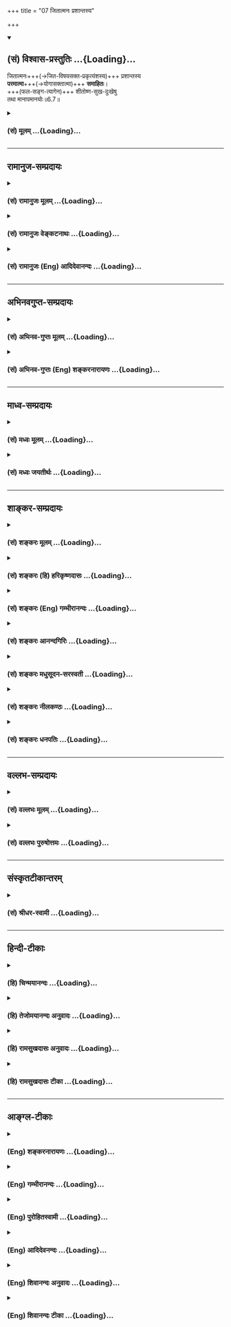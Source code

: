 +++
title = "07 जितात्मनः प्रशान्तस्य"

+++
<div class="js_include" newlevelforh1="2" title="(सं) विश्वास-प्रस्तुतिः" unfilled url="/mahAbhAratam/vyAsaH/shlokashaH/06-bhIShma-parva/03-bhagavad-gItA-parva/saMskRtam/vishvAsa-prastutiH/06_Atma-saMyama-yogaH_a/07_jitAtmanaH_prashA.md">
<details open><summary><h2>(सं) विश्वास-प्रस्तुतिः ...{Loading}...</h2></summary>

जितात्मनः+++(→जित-विषयसक्त-प्रकृत्यंशस्य)+++ प्रशान्तस्य  
**परमात्मा**+++(→योगासक्तात्मा)+++ **समाहितः**।  
+++(फल-सङ्ग-त्यागेन)+++ शीतोष्ण-सुख-दुःखेषु  
तथा मानापमानयोः॥6.7॥
</details>
</div>
<div class="js_include collapsed" newlevelforh1="3" title="(सं) मूलम्" unfilled url="/mahAbhAratam/vyAsaH/shlokashaH/06-bhIShma-parva/03-bhagavad-gItA-parva/saMskRtam/mUlam/06_Atma-saMyama-yogaH_a/07_jitAtmanaH_prashA.md">
<details><summary><h3>(सं) मूलम् ...{Loading}...</h3></summary>

जितात्मनः प्रशान्तस्य परमात्मा समाहितः।  
शीतोष्णसुखदुःखेषु तथा मानापमानयोः।।6.7।।
</details>
</div>


_________________
## रामानुज-सम्प्रदायः
<div class="js_include collapsed" newlevelforh1="3" title="(सं) रामानुजः मूलम्" unfilled url="/mahAbhAratam/vyAsaH/shlokashaH/06-bhIShma-parva/03-bhagavad-gItA-parva/saMskRtam/rAmAnujaH/mUlam/06_Atma-saMyama-yogaH_a/07_jitAtmanaH_prashA.md">
<details><summary><h3>(सं) रामानुजः मूलम् ...{Loading}...</h3></summary>

।।6.7।।**शीतोष्णसुखदुःखेषु मानापमानयोः** च **जितात्मनः** जितमनसः
विकाररहितमनसः **प्रशान्तस्य** मनसि **परमात्मा समाहितः** सम्यगाहितः।
स्वरूपेण अवस्थितः प्रत्यगात्मा अत्र परमात्मा इत्युच्यते तस्य एव
प्रकृतत्वात् तस्य अपि पूर्वपूर्वास्थापेक्षया परमात्मत्वात्। आत्मा परं
समाहित इति वा सम्बन्धः।

</details>
</div>
<div class="js_include collapsed" newlevelforh1="3" title="(सं) रामानुजः वेङ्कटनाथः" unfilled url="/mahAbhAratam/vyAsaH/shlokashaH/06-bhIShma-parva/03-bhagavad-gItA-parva/saMskRtam/rAmAnujaH/venkaTanAthaH/06_Atma-saMyama-yogaH_a/07_jitAtmanaH_prashA.md">
<details><summary><h3>(सं) रामानुजः वेङ्कटनाथः ...{Loading}...</h3></summary>

  
  
।।6.7।। प्रतिष्ठितयोगत्वावस्था तदारोहणोपायश्चोक्तौ अथ योगप्रक्रियां
वक्तुं तदारम्भदशा ज्ञाप्यत इत्याह योगारम्भेति। सप्तम्याःसमाहितः इत्यनेन
अन्वयभ्रमव्युदासायान्वयं पदार्थांश्च व्यञ्जयति शीतोष्णेति।
एतेनमानावमानयोः समस्य इति परोक्ताध्याहारोऽनपेक्षित इति दर्शितम्।
शीतोष्णादिषु द्वन्द्वेष्वनुभूयमानेषु कथं मनसो विजयः इत्यत्राह
विकाररहितमनस इति। विकारश्च हर्षोद्रेकादिरूपः प्रागुक्तः। प्रशान्तस्य
इत्येतद्बाह्येन्द्रियव्यापारनिवृत्तिपरम् मनोविकारनिवृत्तेरुक्तत्वात्
असन्निहितफलाभिसन्ध्यादिराहित्यपरं वा। समाहितः इत्यस्याकाङ्क्षितं
प्रकृतमुचितं चाधिकरणमाह मनसीति। सम्यगाहित इति विशदानुसन्धानयोग्यो जात
इत्यर्थः। जीवात्मप्रकरणे परमात्माकथमुच्यते इत्यत्राहस्वरूपेणेति। अत्रेति
प्रकरणौचित्यसूचनम्। तदेव दर्शयति तस्यैवेति। एवकारेण प्रासङ्गिको हि
पूर्वं परमात्मप्रसङ्ग इतिज्ञापितम्। अपरस्य जीवस्य परमात्मशब्दविषयत्वं
कथं इत्यत्राह तस्यापीति। तथापि परमात्मशब्दस्य प्रसिद्धार्थः परित्यक्तः
स्यात् परत्वं च सङ्कुचितम् परमशब्दनिर्वचनं च न घटते परो मा अस्मादिति हि
तत्। नच पूर्वपूर्वावस्थापेक्षया परो मा अस्मादित्यन्वयः
सिध्यतीत्यरुचेरन्वयान्तरमाह आत्मा परमिति। अत्र चाधिकं केवलमिति वा
परशब्दार्थः।  
  

</details>
</div>
<div class="js_include collapsed" newlevelforh1="3" title="(सं) रामानुजः (Eng) आदिदेवानन्दः" unfilled url="/mahAbhAratam/vyAsaH/shlokashaH/06-bhIShma-parva/03-bhagavad-gItA-parva/saMskRtam/rAmAnujaH/english/AdidevAnandaH/06_Atma-saMyama-yogaH_a/07_jitAtmanaH_prashA.md">
<details><summary><h3>(सं) रामानुजः (Eng) आदिदेवानन्दः ...{Loading}...</h3></summary>

6.7 Of him whose self is conered, i.e., whose mind is conered, whose mind is free from fluctuations and who is very calm, 'the great self'
becomes well secured, i.e., exceedingly well secured in connection with heat and cold, pleasure and pain, and honour and dishonour. Here the individual self (Pratyagatman) is called 'the great self' (Paramatman),
as the context justifies this only. It can also be called 'great',
because it is at a higher stage relatively to previous successive stages. Or the word may be construed as follows: The self is secured greatly - Atma parma samahitah. \[In any case it should not be taken as the Supreme Being\].

</details>
</div>


_________________
## अभिनवगुप्त-सम्प्रदायः
<div class="js_include collapsed" newlevelforh1="3" title="(सं) अभिनव-गुप्तः मूलम्" unfilled url="/mahAbhAratam/vyAsaH/shlokashaH/06-bhIShma-parva/03-bhagavad-gItA-parva/saMskRtam/abhinava-guptaH/mUlam/06_Atma-saMyama-yogaH_a/07_jitAtmanaH_prashA.md">
<details><summary><h3>(सं) अभिनव-गुप्तः मूलम् ...{Loading}...</h3></summary>

।।6.7।। तत्र जितमनस इदं रूपम् जितेति। प्रशान्तो निरहंकारः। परेषु आत्मनि च
शीतोष्णादिषु च अभेदधीः न रागद्वेषौ।

</details>
</div>
<div class="js_include collapsed" newlevelforh1="3" title="(सं) अभिनव-गुप्तः (Eng) शङ्करनारायणः" unfilled url="/mahAbhAratam/vyAsaH/shlokashaH/06-bhIShma-parva/03-bhagavad-gItA-parva/saMskRtam/abhinava-guptaH/english/shankaranArAyaNaH/06_Atma-saMyama-yogaH_a/07_jitAtmanaH_prashA.md">
<details><summary><h3>(सं) अभिनव-गुप्तः (Eng) शङ्करनारायणः ...{Loading}...</h3></summary>

6.7 Jita-etc. A person with complete calmness : a person without ego.
\[The thinking etc.\] ; A thinking that entertains no difference in the
case of others and of himself, and of cold and heat etc., i.e.,
\[entertains\] no like and dislike \[for them\].

</details>
</div>


_________________
## माध्व-सम्प्रदायः
<div class="js_include collapsed" newlevelforh1="3" title="(सं) मध्वः मूलम्" unfilled url="/mahAbhAratam/vyAsaH/shlokashaH/06-bhIShma-parva/03-bhagavad-gItA-parva/saMskRtam/madhvaH/mUlam/06_Atma-saMyama-yogaH_a/07_jitAtmanaH_prashA.md">
<details><summary><h3>(सं) मध्वः मूलम् ...{Loading}...</h3></summary>

।।6.7 6.8।। जितात्मनः फलमाह जितात्मन इति। जितात्मा हि प्रशान्तो भवति। न
तस्य मनः प्रायो विषयेषु गच्छति। तदा च परमात्मा सम्यगाहितः हृदि सन्निहितो
भवति अपरोक्षज्ञानी भवतीत्यर्थः। अपरोक्षज्ञानिनो लक्षणं स्पष्टयति
शीतोष्णेत्यादिना। शीतोष्णादिषु कूटस्थः ज्ञानविज्ञानतृप्तात्मा
विजितेन्द्रिय इति कूटस्थत्वे हेतुः। विज्ञानं विशेषज्ञानं अपरोक्षज्ञानं
वा। तच्चोक्तं सामान्यैर्ये त्वविज्ञेया विशेषा मम गोचराः। देवादीनां तु
तज्ज्ञानं विज्ञानमिति कीर्तितम्। इति। श्रवणान्मननाच्चैव यज्ज्ञानमुपजायते।
तज्ज्ञानं दर्शनं विष्णोर्विज्ञानं शम्भुरब्रवीत्। विज्ञानं
ज्ञानमङ्गादेर्विशिष्टं दर्शनं तथा इत्यादि। कूटस्थो निर्विकारः
कूटवत्स्थित इति व्युत्पत्तेः। कूटमाकाशःकूटं खं विदलं व्योम सन्धिराकाश
उच्यते। इत्यभिधानात्। योगी योगं कुर्वन्। युक्तो योगसम्पूर्णः। एवम्भूतो
योगानुष्ठाता योगसम्पूर्ण उच्यत इत्यर्थः।

</details>
</div>
<div class="js_include collapsed" newlevelforh1="3" title="(सं) मध्वः जयतीर्थः" unfilled url="/mahAbhAratam/vyAsaH/shlokashaH/06-bhIShma-parva/03-bhagavad-gItA-parva/saMskRtam/madhvaH/jayatIrthaH/06_Atma-saMyama-yogaH_a/07_jitAtmanaH_prashA.md">
<details><summary><h3>(सं) मध्वः जयतीर्थः ...{Loading}...</h3></summary>

।।6.7 6.8।। योगो विहितः तत्किं जितात्मन इत्यनेन इत्यत आह **जितात्मन**
इति। उपकारी हि बन्धुरुच्यते। तत्र जितं मनः कमुपकारं करोति येन बन्धुः
स्यात् आत्मोद्धारं करोतीति चेत् स एव च कः इत्याशङ्क्येति शेषः। जितात्मनः
फले वक्तव्ये प्रशान्तस्येत्यनुवादः किमर्थः इत्यत आह **जितात्मा ही**ति।
वाक्यभेदेनेदमेव फलकथनमिति भावः। ननु जितात्मत्वमेव प्रशान्तत्वं तत्कथं
तत्फलं स्यात् इत्यत आह **ने**ति। तस्य जितात्मनः स्वत एवेति शेषः। तर्हि
निराकाङ्क्षत्वादुत्तरं वाक्यं व्यर्थमित्यतः परमफलं दर्शयितुं तदिति भावेन
न्यूनमध्याहारेण पूरयन्व्याचष्टे **तदा चे**ति। प्रशान्तत्वे सति परमात्मा
सर्वेषां हृदि सन्निहित एव तत्कुतः प्रशान्तस्य विशेषः इत्यतः
सम्यक्पदसूचितार्थं विवृणोति **अपरोक्षे**ति। योगारूढ इत्यर्थः। यदा हि 6।5
इति योगारूढस्य लक्षणमुक्तं तत्किमर्थं पुनरुच्यते इत्यत आह
**अपरोक्षे**ति। सार्धश्लोकद्वयग्रहणायादिपदं अत्र सप्तम्या अन्वयो न
दृश्यतेऽत आह **शीते**ति। अत्र भास्करोऽन्वयमपश्यन्परमात्मा समाहितः इति
सम्प्रदायागतं पाठं विसृज्यपरात्मसु समा मतिः इति पाठान्तरं प्रकल्प्यसमा
मतिः इति तु आवर्त्य सप्तम्या अन्वयमुक्त्वा पूर्वपाठेऽन्वयाभाव इत्यवादीत्
तदनेन नापहसितं भवति। कृत्रिमेऽपि पाठेसुहृत् इत्यादिकंआत्मौपम्येन 6।32
इत्यादिकं च पुनरुक्तं स्यात्। ननु यः शीतोष्णादिषु कूटस्थः तस्य
ज्ञानविज्ञानतृप्तमनस्त्वं विजितेन्द्रियत्वं चार्थात्सिद्धमेव तत्किमर्थं
पुनरुच्यते इत्यत आह **ज्ञाने**ति। प्रत्येकमन्वयादेकवचनम्। ननु
शिल्पादिविषया बुद्धिर्विज्ञानम्मोक्षे धीर्ज्ञानमन्यत्र विज्ञानं
शिल्पशास्त्रयोः अमरः1।5।6 इत्यभिधानात् तत्कथं विज्ञानेन तृप्तात्माऽयं
स्यात् इत्यत आह **विज्ञानमि**ति। अनेन सामान्यज्ञानं परोक्षज्ञानं वा
ज्ञानमिति सूचितम्। कुत एतत् इत्यत आह **तच्चे**ति।
प्रसिद्धाभिधानार्थोऽप्यङ्गीक्रियत इति चशब्दः। सामान्यैः साधारणैः
पुरुषैः। सामान्यविषयं तु ज्ञानमित्यपि द्रष्टव्यम्। तदेव ज्ञानमिति
सम्बन्धः। अङ्गादेर्व्याकरणादेः शिल्पस्य च। विशिष्टं दर्शनं
वैष्णवशास्त्रम्। कूटस्थशब्दो नित्यादिपर्यायः तेन कथमन्वयः सप्तम्याः
इत्यत आह **कूटस्थ** इति। तत्कथं इत्यत आह **कूटवदि**ति। सुपि स्थः
अष्टा.3।2।4 कूटशब्दोऽनृतवाद्यादिवाची तत्परिग्रहे निर्विकारत्वं न लभ्यत
इत्यत आह **कूटमि**ति। एतैः शब्दैराकाश उच्यत इत्यर्थः। युक्तो योगी इति
पुनरुक्तिरिति मन्दाशङ्कानिरासार्थमाह **योगी**ति। इनेरस्त्यर्थत्वात्
कुर्वन्नित्युक्तम्। निष्ठाया भूतार्थत्वात् सम्पूर्ण इति।
वक्ष्यमाणान्वयापेक्षया क्रमोल्लङ्घनम्। तर्हि विरुद्धार्थयोः कथं
सामानाधिकरण्यं इत्यत आह **एवम्भूत** इति। धातुसम्बन्धे प्रत्ययाः इति
ह्युक्तम्।

</details>
</div>


_________________
## शाङ्कर-सम्प्रदायः
<div class="js_include collapsed" newlevelforh1="3" title="(सं) शङ्करः मूलम्" unfilled url="/mahAbhAratam/vyAsaH/shlokashaH/06-bhIShma-parva/03-bhagavad-gItA-parva/saMskRtam/shankaraH/mUlam/06_Atma-saMyama-yogaH_a/07_jitAtmanaH_prashA.md">
<details><summary><h3>(सं) शङ्करः मूलम् ...{Loading}...</h3></summary>

।।6.7।। **जितात्मनः** कार्यकरणसंघात आत्मा जितो येन सः जितात्मा तस्य
जितात्मनः **प्रशान्तस्य** प्रसन्नान्तःकरणस्य सतः संन्यासिनः परमात्मा
समाहितः साक्षादात्मभावेन वर्तते इत्यर्थः। किञ्च **शीतोष्णसुखदुःखेषु
तथा** माने अपमाने च **मानापमानयोः** पूजापरिभवयोः समः स्यात्।।

</details>
</div>
<div class="js_include collapsed" newlevelforh1="3" title="(सं) शङ्करः (हि) हरिकृष्णदासः" unfilled url="/mahAbhAratam/vyAsaH/shlokashaH/06-bhIShma-parva/03-bhagavad-gItA-parva/saMskRtam/shankaraH/hindI/harikRShNadAsaH/06_Atma-saMyama-yogaH_a/07_jitAtmanaH_prashA.md">
<details><summary><h3>(सं) शङ्करः (हि) हरिकृष्णदासः ...{Loading}...</h3></summary>

।।6.7।। जिसने मन इन्द्रिय आदिके संघातरूप इस शरीरको अपने वशमें कर लिया है
और जो प्रशान्त है जिसका अन्तःकरण सदा प्रसन्न रहता है उस संन्यासीको भली
प्रकारसे सर्वत्र परमात्मा प्राप्त है अर्थात् साक्षात् आत्मभावसे विद्यमान
है। तथा वह सर्दीगर्मी और सुखदुःखमें एवं मान और अपमानमें यानी पूजा और
तिरस्कारमें भी ( सम हो जाता है )।

</details>
</div>
<div class="js_include collapsed" newlevelforh1="3" title="(सं) शङ्करः (Eng) गम्भीरानन्दः" unfilled url="/mahAbhAratam/vyAsaH/shlokashaH/06-bhIShma-parva/03-bhagavad-gItA-parva/saMskRtam/shankaraH/english/gambhIrAnandaH/06_Atma-saMyama-yogaH_a/07_jitAtmanaH_prashA.md">
<details><summary><h3>(सं) शङ्करः (Eng) गम्भीरानन्दः ...{Loading}...</h3></summary>

6.7 Parama-atma, the supreme Self; jita-atmanah, of one who has control
over the aggregate of his body and organs; prasantasya, who is tranil,
who is a monk with his internal organ placid; samahitah, becomes
manifest, i.e. becomes directly manifest as his own Self. Moreover, (he
should be eipoised) sita-usna-sukha-duhkhesu, in the midst of cold and
heat, happiness and sorrow; tatha, as also; mana-apamanayoh in honour
and dishonour, adoration and despise.

</details>
</div>
<div class="js_include collapsed" newlevelforh1="3" title="(सं) शङ्करः आनन्दगिरिः" unfilled url="/mahAbhAratam/vyAsaH/shlokashaH/06-bhIShma-parva/03-bhagavad-gItA-parva/saMskRtam/shankaraH/AnandagiriH/06_Atma-saMyama-yogaH_a/07_jitAtmanaH_prashA.md">
<details><summary><h3>(सं) शङ्करः आनन्दगिरिः ...{Loading}...</h3></summary>

।।6.7।। कथं संयतकार्यकरणस्य बन्धुरात्मेति तत्राह **जितात्मन इति।**
जितकार्यकरणसंघातस्य प्रकर्षेणोपरतबाह्याभ्यन्तरकरणस्य परमात्मा विक्षेपेण
पुनः पुनरनभिभूयमानो निरन्तरं चित्ते प्रथत इत्यर्थः। जितात्मानं
संन्यस्तसमस्तकर्माणमधिकारिणं प्रदर्श्य योगाङ्गानि दर्शयति **शीतेति।**
समः स्यादित्यध्याहारः। पूर्वार्धं व्याचष्टे **जितेत्यादिना।** न केवलं
तस्य परमात्मा साक्षादात्मभावेन वर्तते किंतु शीतोष्णादिभिरपि नासौ चाल्यते
तत्त्वज्ञानादित्युत्तरार्धं विभजते **किञ्चेति।** तेषु समः स्यादिति
संबन्धः।

</details>
</div>
<div class="js_include collapsed" newlevelforh1="3" title="(सं) शङ्करः मधुसूदन-सरस्वती" unfilled url="/mahAbhAratam/vyAsaH/shlokashaH/06-bhIShma-parva/03-bhagavad-gItA-parva/saMskRtam/shankaraH/madhusUdana-sarasvatI/06_Atma-saMyama-yogaH_a/07_jitAtmanaH_prashA.md">
<details><summary><h3>(सं) शङ्करः मधुसूदन-सरस्वती ...{Loading}...</h3></summary>

।।6.7।। जितात्मनः स्वबन्धुत्वं विवृणोति शीतोष्णसुखदुःखेषु
चित्तविक्षेपकरेषु सत्स्वपि तथा मानापमानयोः
पूजापरिभवयोश्चित्तविक्षेपहेत्वोः सतोरपि तेषु समत्वेनेति वा जितात्मनः
प्रागुक्तस्य जितेन्द्रियस्य प्रशान्तस्य सर्वत्र समबुद्ध्या
रागद्वेषशून्यस्य परमात्मा स्वप्रकाशज्ञानस्वभाव आत्मा समाहितः समाधिविषयो
योगारूढो भवति। परमिति वा छेदः। जितात्मनः प्रशान्तस्यैव परं केवलमात्मा
समाहितो भवति नान्यस्य। तस्माज्जितात्मा प्रशान्तश्च भवेदित्यर्थः।

</details>
</div>
<div class="js_include collapsed" newlevelforh1="3" title="(सं) शङ्करः नीलकण्ठः" unfilled url="/mahAbhAratam/vyAsaH/shlokashaH/06-bhIShma-parva/03-bhagavad-gItA-parva/saMskRtam/shankaraH/nIlakaNThaH/06_Atma-saMyama-yogaH_a/07_jitAtmanaH_prashA.md">
<details><summary><h3>(सं) शङ्करः नीलकण्ठः ...{Loading}...</h3></summary>

।।6.7।। मनसो जये फलमाह **जितात्मन इति।** शीतोष्णादिषु प्राप्तेषु
जितात्मनो निर्विकारचित्तस्य आत्मा चित्तं परमुत्कर्षेण समाहितः समाधिं
प्राप्तो भवति। अतः समाधिसिद्ध्यर्थं मनो जेतव्यमेवेत्यर्थः।

</details>
</div>
<div class="js_include collapsed" newlevelforh1="3" title="(सं) शङ्करः धनपतिः" unfilled url="/mahAbhAratam/vyAsaH/shlokashaH/06-bhIShma-parva/03-bhagavad-gItA-parva/saMskRtam/shankaraH/dhanapatiH/06_Atma-saMyama-yogaH_a/07_jitAtmanaH_prashA.md">
<details><summary><h3>(सं) शङ्करः धनपतिः ...{Loading}...</h3></summary>

।।6.7।। जितात्मनः स्वबन्धुत्वे फल माह **जितात्मन इति।** कार्यकारणसंगात
आत्मा जितो येन स तस्य प्रशान्तस्य योगेन जितचित्तस्य योगारुढस्येतियावत्।
परमात्मा शुद्धस्तत्पदार्थः समाहितः साक्षादात्मभावेन वर्तते। सत
जीवन्मुक्तो भवतीत्याह **शीतेत्यादिना।** शीतोष्णसुखदुःखेषु तथा
मानापमानयोः पूजापरिभवयोः समः स्यादित्यध्याहारः। सर्वं वाक्यं सावधारणमिति
न्यायेन जितात्मनः प्रशान्तस्यैवेत्यर्थः। एतेन प्रशान्तस्यैव परं केवलमिति
प्रत्युक्तम्। यत्तु शीतोष्णसुखदुःखेषु चित्तविक्षेपकरेषु सत्स्वपि तथा
मानापमानयोः सतोरपि तेषु समत्वेनेति वा जितात्मन इति केचिद्वर्णयन्ति
तत्रेन्द्रियेषु जाग्रत्सु शीतादेरस्तित्वं संभवत्येवेति
सत्स्वपीत्याद्युक्तिररुचिग्रस्ता। एतेन शीतादिषु प्राप्तेषु जितात्मनो
निर्विकारचित्तस्य परमुत्कर्षेणात्मा समाहितः समाधिं प्राप्तो भवत्यतः
समाधिसिद्य्धर्थ मनो जेतव्यं भवतीत्यर्थ इति प्रत्युक्तम्।
शीतादिष्वप्राप्तेषु किंचित्समाहितस्य प्राप्तेषूत्कर्षेणेत्यस्य
विपर्ययरुपत्वात् येतव्यस्य मनसः स्थितौ शीतादयोऽपि संत्येवेति
प्राप्तेष्वित्यस्य व्यर्थत्वाच्च। यदप्येवंविधस्यात्मान्तःकरणं शीतादिषु
द्वन्द्वशब्दवाच्येषु परमत्यर्थ समाहितः सहिष्णुरविक्रियो भवतीत्यर्थ इति
तदपि न। मुख्यार्थे संभवत्यमुख्यार्थस्यान्याय्यत्वात्। यद्वा
भाष्यस्योपलक्षणार्थत्वमङ्गीकृत्योदाहृतव्याख्यानान्युपादेयानि।

</details>
</div>


_________________
## वल्लभ-सम्प्रदायः
<div class="js_include collapsed" newlevelforh1="3" title="(सं) वल्लभः मूलम्" unfilled url="/mahAbhAratam/vyAsaH/shlokashaH/06-bhIShma-parva/03-bhagavad-gItA-parva/saMskRtam/vallabhaH/mUlam/06_Atma-saMyama-yogaH_a/07_jitAtmanaH_prashA.md">
<details><summary><h3>(सं) वल्लभः मूलम् ...{Loading}...</h3></summary>

।।6.7।। जितात्मनो बन्धुत्वं स्फुटयति जितात्मन इति। कालधर्मेषु
शीतोष्णादिषु सत्स्वपि तस्य परं केवलमात्मा समाहितो भवतीति
परमात्माऽन्तर्यामीव समाधिगतो भवति।

</details>
</div>
<div class="js_include collapsed" newlevelforh1="3" title="(सं) वल्लभः पुरुषोत्तमः" unfilled url="/mahAbhAratam/vyAsaH/shlokashaH/06-bhIShma-parva/03-bhagavad-gItA-parva/saMskRtam/vallabhaH/puruShottamaH/06_Atma-saMyama-yogaH_a/07_jitAtmanaH_prashA.md">
<details><summary><h3>(सं) वल्लभः पुरुषोत्तमः ...{Loading}...</h3></summary>

  
  
।।6.7।। ननु बन्धुत्वे कथं हितकृद्भवेत् इत्यत आह जितात्मन इति। जितात्मनः
वशीकृतभावात्मनः। शीतोष्णसुखदुःखेषु संयोगविप्रयोगेषु प्रशान्तस्य संयोगे
स्वसौभाग्यादिमदरहितस्य विप्रयोगे क्लेशेन प्रिये दोषारोपरहितस्य। तथा
भगवतः सकाशान्मानापमानयोः समस्य। परमात्मा पुरुषोत्तमः समाहितस्तदर्थं
दास्यदाने सावधानस्तिष्ठति। तद्धृदय एव समाहितस्तिष्ठतीति भावः।  
  

</details>
</div>


_________________
## संस्कृतटीकान्तरम्
<div class="js_include collapsed" newlevelforh1="3" title="(सं) श्रीधर-स्वामी" unfilled url="/mahAbhAratam/vyAsaH/shlokashaH/06-bhIShma-parva/03-bhagavad-gItA-parva/saMskRtam/shrIdhara-svAmI/06_Atma-saMyama-yogaH_a/07_jitAtmanaH_prashA.md">
<details><summary><h3>(सं) श्रीधर-स्वामी ...{Loading}...</h3></summary>

।।6.7।। जितात्मनः स्वस्मिन्बन्धुत्वं स्फुटयति **जितात्मन इति।** जित आत्मा
येन तस्य प्रशान्तस्य रागादिरहितस्यैव परं केवलमात्मा शीतोष्णादिषु
सत्स्वपि समाहितः स्वात्मनिष्ठो भवति नान्यस्य। यद्वा तस्य हृदि परमात्मा
समाहितः स्थितो भवति।

</details>
</div>


_________________
## हिन्दी-टीकाः
<div class="js_include collapsed" newlevelforh1="3" title="(हि) चिन्मयानन्दः" unfilled url="/mahAbhAratam/vyAsaH/shlokashaH/06-bhIShma-parva/03-bhagavad-gItA-parva/hindI/chinmayAnandaH/06_Atma-saMyama-yogaH_a/07_jitAtmanaH_prashA.md">
<details><summary><h3>(हि) चिन्मयानन्दः ...{Loading}...</h3></summary>

।।6.7।। जब योगारूढ़ पुरुष आत्मचिन्तन में स्थित हो जाता है तब उसमें वह
क्षमता आ जाती है कि वह जीवन की सभीअनुकूल और प्रतिकूलपरिस्थितियों में
ध्यानाभ्यास की निरन्तरता बनाये रख सकता है। यहाँ दूसरी पंक्ति में स्पष्ट
दर्शाया है कि बाह्य जगत् में कोई ऐसा पर्याप्त कारण नहीं रह जाता जो उसे
आत्मध्यान से विचलित कर सके। शीतउष्ण सुखदुख तथा मानअपमान इन तीन द्वन्द्वों
के द्वारा भगवान् सभी संभाव्य विघ्नों को सूचित करते हैं जो मनुष्य के जीवन
में आकर उसकी समता और शांति को भंग करने में समर्थ होते हैं। शीतउष्ण इसका
अनुभव स्थूल शरीर के स्तर पर होता है। शीत या उष्ण में हमारे मन के विचारों
पर कोई प्रभाव नहीं पड़ता। वे शीत में न सिकुड़ते हैं और न काँपते हैं उसी
प्रकार उष्णता से न वे अधिक व्यापक होते हैं और न उन्हें स्वेद आता है ये
सब लक्षण शरीर में ही दिखाई देते हैं और इसलिये शीतउष्ण इस द्वन्द्व के
द्वारा वे सभी अनुभव बताये गये हैं जो शरीर को होते हैं जैसेरोग युवावस्था
वृद्धावस्था आदि। सुखदुख मन के स्तर पर प्राप्त होने वाले सभी अनुभवों को
सुखदुख रूप द्वन्द्व से दर्शाया गया है। स्पष्ट है कि इसका अनुभव मन को
होता है शरीर को नहीं। प्रेम और घृणा स्नेह और ईर्ष्या करुणा और क्रूरता
ऐसी ही असंख्य प्रकार की भावनाएँ मन में उठती रहती हैं जो मनुष्य को विचलित
कर देती हैं परन्तु इनमें किसी में भी यह सार्मथ्य नहीं कि वह जितेन्द्रिय
संयमित पुरुष को किसी प्रकार की हानि पहुँचा सके। मानअपमान के कारण यदि किसी
साधक को विक्षेप होता है तो उसके प्रति सहानुभूति दिखाने की कोई आवश्यकता
नहीं। मानअपमान की कल्पना बुद्धि की होती है और फिर मनुष्य अपनी कल्पना के
अनुसार प्राप्त परिस्थितियों में प्रतिक्रिया व्यक्त करता है। शरीर मन और
बुद्धि ये तीन उपाधियाँ हैं जिनके द्वारा उपर्युक्त द्वन्द्वरूप विघ्न आने
की संभावनायें रहती हैं। भगवान् कहते हैं कि प्रशान्त चित्त वाले
जितेन्द्रिय पुरुष के लिये परमात्मा सदा ही आत्मभाव से विद्यमान रहता है।
इन परिस्थितियों का उस पर कुछ भी प्रभाव नहीं पड़ता। अनुकूल या प्रतिकूल
परिस्थितयाँ हों अच्छा या बुरा वातावरण हो अथवा मूर्ख या बुद्धिमान का साथ
हो आत्मज्ञानी पुरुष सदा प्रशान्त और समभाव में स्थित रहता है। ऐसे ज्ञानी
पुरुष की क्या विशेषता है क्यों कोई पुरुष इस कठिन साधना का अभ्यास करे
भगवान् कहते हैं

</details>
</div>
<div class="js_include collapsed" newlevelforh1="3" title="(हि) तेजोमयानन्दः अनुवादः" unfilled url="/mahAbhAratam/vyAsaH/shlokashaH/06-bhIShma-parva/03-bhagavad-gItA-parva/hindI/tejomayAnandaH/anuvAdaH/06_Atma-saMyama-yogaH_a/07_jitAtmanaH_prashA.md">
<details><summary><h3>(हि) तेजोमयानन्दः अनुवादः ...{Loading}...</h3></summary>

।।6.7।। शीत-उष्ण, सुख-दु:ख तथा मान-अपमान में जो प्रशान्त रहता है, ऐसे
जितात्मा पुरुष के लिये परमात्मा सम्यक् प्रकार से स्थित है, अर्थात्,
आत्मरूप से विद्यमान है।।

</details>
</div>
<div class="js_include collapsed" newlevelforh1="3" title="(हि) रामसुखदासः अनुवादः" unfilled url="/mahAbhAratam/vyAsaH/shlokashaH/06-bhIShma-parva/03-bhagavad-gItA-parva/hindI/rAmasukhadAsaH/anuvAdaH/06_Atma-saMyama-yogaH_a/07_jitAtmanaH_prashA.md">
<details><summary><h3>(हि) रामसुखदासः अनुवादः ...{Loading}...</h3></summary>

।।6.7।। जिसने अपने-आपपर अपनी विजय कर ली है, उस शीत-उष्ण
(अनुकूलता-प्रतिकूलता) सुख-दुःख तथा मान-अपमानमें निर्विकार मनुष्यको
परमात्मा नित्यप्राप्त हैं।

</details>
</div>
<div class="js_include collapsed" newlevelforh1="3" title="(हि) रामसुखदासः टीका" unfilled url="/mahAbhAratam/vyAsaH/shlokashaH/06-bhIShma-parva/03-bhagavad-gItA-parva/hindI/rAmasukhadAsaH/TIkA/06_Atma-saMyama-yogaH_a/07_jitAtmanaH_prashA.md">
<details><summary><h3>(हि) रामसुखदासः टीका ...{Loading}...</h3></summary>

।।6.7।।***व्याख्या--***\[छठे श्लोकमें**'अनात्मनः'** पद और यहाँ
**'जितात्मनः'** पद आया है। इसका तात्पर्य है कि जो 'अनात्मा' होता है, वह
शरीरादि प्राकृत पदार्थोंके साथ 'मैं 'और 'मेरा'-पन करके अपने साथ
शत्रुताका बर्ताव करता है और जो 'जितात्मा' होता है, वह शरीरादि प्राकृत
पदार्थोंसे अपना सम्बन्ध न मानकर अपने साथ मित्रताका बर्ताव करता है। इस
तरह अनात्मा मनुष्य अपना पतन करता है और जितात्मा मनुष्य अपना उद्धार करता
है। \]**'जितात्मनः'** जो शरीर, इन्द्रियाँ, मन, बुद्धि आदि किसी भी प्राकृत
पदार्थकी अपने लिये सहायता नहीं मानता और उन प्राकृत पदार्थोंके साथ
किञ्चिन्मात्र भी अपनेपनका सम्बन्ध नहीं जोड़ता, उसका नाम 'जितात्मा' है।
जितात्मा मनुष्य अपनी तो हित करता ही है, उसके द्वारा दुनियाका भी बड़ा
भारी हित होता है।

</details>
</div>


_________________
## आङ्ग्ल-टीकाः
<div class="js_include collapsed" newlevelforh1="3" title="(Eng) शङ्करनारायणः" unfilled url="/mahAbhAratam/vyAsaH/shlokashaH/06-bhIShma-parva/03-bhagavad-gItA-parva/english/shankaranArAyaNaH/06_Atma-saMyama-yogaH_a/07_jitAtmanaH_prashA.md">
<details><summary><h3>(Eng) शङ्करनारायणः ...{Loading}...</h3></summary>

6.7. The thinking of the person, with subdued mind and \[hence\] with complete calmness, remains in eilibrium in the case of others and of himself, in cold and heat, in pleasure and pain, like-wise in honour and dishonour.

</details>
</div>
<div class="js_include collapsed" newlevelforh1="3" title="(Eng) गम्भीरानन्दः" unfilled url="/mahAbhAratam/vyAsaH/shlokashaH/06-bhIShma-parva/03-bhagavad-gItA-parva/english/gambhIrAnandaH/06_Atma-saMyama-yogaH_a/07_jitAtmanaH_prashA.md">
<details><summary><h3>(Eng) गम्भीरानन्दः ...{Loading}...</h3></summary>

6.7 The supreme Self of one who has control over the aggregate of his body and organs, and who is tranil, becomes manifest. (He should be eipoised) \[These words are supplied to complete the sentence.\] in the midst of cold and heat, happiness and sorrow, as also honour and dishonour.

</details>
</div>
<div class="js_include collapsed" newlevelforh1="3" title="(Eng) पुरोहितस्वामी" unfilled url="/mahAbhAratam/vyAsaH/shlokashaH/06-bhIShma-parva/03-bhagavad-gItA-parva/english/purohitasvAmI/06_Atma-saMyama-yogaH_a/07_jitAtmanaH_prashA.md">
<details><summary><h3>(Eng) पुरोहितस्वामी ...{Loading}...</h3></summary>

6.7 The Self of him who is self-controlled, and has attained peace is equally unmoved by heat or cold, pleasure or pain, honour or dishonour.

</details>
</div>
<div class="js_include collapsed" newlevelforh1="3" title="(Eng) आदिदेवनन्दः" unfilled url="/mahAbhAratam/vyAsaH/shlokashaH/06-bhIShma-parva/03-bhagavad-gItA-parva/english/AdidevanandaH/06_Atma-saMyama-yogaH_a/07_jitAtmanaH_prashA.md">
<details><summary><h3>(Eng) आदिदेवनन्दः ...{Loading}...</h3></summary>

6.7 Of him whose mind is conered and who is serene, the great self is well secured in heat and cold, in pleasure and pain, and in honour and dishonour.

</details>
</div>
<div class="js_include collapsed" newlevelforh1="3" title="(Eng) शिवानन्दः अनुवादः" unfilled url="/mahAbhAratam/vyAsaH/shlokashaH/06-bhIShma-parva/03-bhagavad-gItA-parva/english/shivAnandaH/anuvAdaH/06_Atma-saMyama-yogaH_a/07_jitAtmanaH_prashA.md">
<details><summary><h3>(Eng) शिवानन्दः अनुवादः ...{Loading}...</h3></summary>

6.7 The Supreme Self of him who is self-controlled and peaceful is balanced in cold and heat, pleasure and pain, as also in honour and dishonour.

</details>
</div>
<div class="js_include collapsed" newlevelforh1="3" title="(Eng) शिवानन्दः टीका" unfilled url="/mahAbhAratam/vyAsaH/shlokashaH/06-bhIShma-parva/03-bhagavad-gItA-parva/english/shivAnandaH/TIkA/06_Atma-saMyama-yogaH_a/07_jitAtmanaH_prashA.md">
<details><summary><h3>(Eng) शिवानन्दः टीका ...{Loading}...</h3></summary>

6.7 जितात्मनः of the selfcontrolled; प्रशान्तस्य of the peaceful;
परमात्मा the Supreem Self; समाहितः balanced; शीतोष्णसुखदुःखेषु in cold and heat; pleasure and pain; तथा as also; मानापमानयोः in honour and dishonour.Commentary The selfcontrolled Yogi who is rooted in the Self keeps poise amidst the pairs of opposites (Dvandvas) or the alternating waves of cold and heat; pleasure and pain; honour and dishonour. When the Yogi has subdued his senses; when his mind is balanced and peaceful under all conditions; when he is not in the least influenced by the pairts of opposites; when he has renounced all actions; then the Highest Self really becomes his own Self. He attains to Selfrealisation. As he rests in hiw own Self; he is ever serene or tranil he is not affected by the pairs of opposites; and he stands as adamant in the face of the changing conditions of Nature.

</details>
</div>
